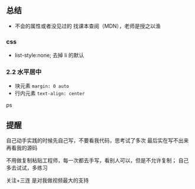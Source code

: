 ## 总结
- 不会的属性或者没见过的 找课本查阅（MDN），老师是授之以渔
### css
- list-style:none;   去掉 li 的默认
### 2.2 水平居中
- 块元素 `margin: 0 auto`
- 行内元素 `text-align: center`

 ps
## 提醒
自己动手实践的时候先自己写，不要看我代码，思考试了多次
最后实在写不出来再看我的源码

不用做复制粘贴工程师，每一次都去手写，看别人可以，但是不允许复制；
自己多去试试，多练习

关注+三连 是对我做视频最大的支持
